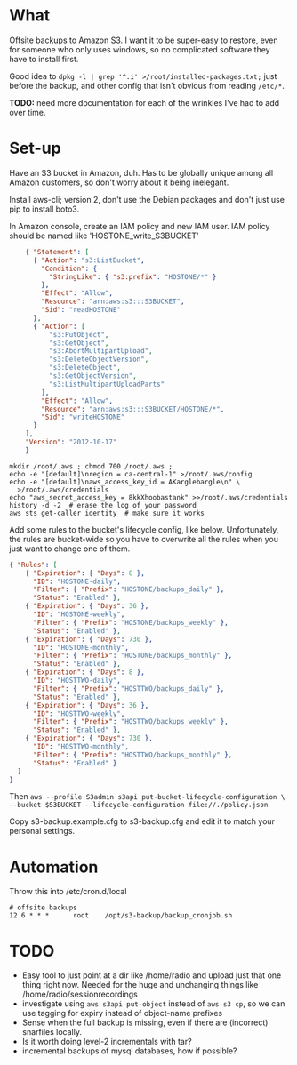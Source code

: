 What
====
Offsite backups to Amazon S3.  I want it to be super-easy to restore,
even for someone who only uses windows, so no complicated software they
have to install first.

Good idea to `dpkg -l | grep '^.i' >/root/installed-packages.txt;` just
before the backup, and other config that isn't obvious from reading
`/etc/*`.

**TODO:** need more documentation for each of the wrinkles I've had to add
over time.

Set-up
======
Have an S3 bucket in Amazon, duh.  Has to be globally unique among
all Amazon customers, so don't worry about it being inelegant.

Install aws-cli; version 2, don't use the Debian packages and
don't just use pip to install boto3.

In Amazon console, create an IAM policy and new IAM user.
IAM policy should be named like 'HOSTONE\_write\_S3BUCKET'

```json
    { "Statement": [
      { "Action": "s3:ListBucket",
        "Condition": {
          "StringLike": { "s3:prefix": "HOSTONE/*" }
        },
        "Effect": "Allow",
        "Resource": "arn:aws:s3:::S3BUCKET",
        "Sid": "readHOSTONE"
      },
      { "Action": [
          "s3:PutObject",
          "s3:GetObject",
          "s3:AbortMultipartUpload",
          "s3:DeleteObjectVersion",
          "s3:DeleteObject",
          "s3:GetObjectVersion",
          "s3:ListMultipartUploadParts"
        ],
        "Effect": "Allow",
        "Resource": "arn:aws:s3:::S3BUCKET/HOSTONE/*",
        "Sid": "writeHOSTONE"
      }
    ],
    "Version": "2012-10-17"
    }
```

```
mkdir /root/.aws ; chmod 700 /root/.aws ;
echo -e "[default]\nregion = ca-central-1" >/root/.aws/config
echo -e "[default]\naws_access_key_id = AKarglebargle\n" \
  >/root/.aws/credentials
echo "aws_secret_access_key = 8kkXhoobastank" >>/root/.aws/credentials
history -d -2  # erase the log of your password
aws sts get-caller identity  # make sure it works
```

Add some rules to the bucket's lifecycle config, like below.
Unfortunately,
the rules are bucket-wide so you have to overwrite all the rules when you
just want to change one of them.
```json
{ "Rules": [
    { "Expiration": { "Days": 8 },
      "ID": "HOSTONE-daily",
      "Filter": { "Prefix": "HOSTONE/backups_daily" },
      "Status": "Enabled" },
    { "Expiration": { "Days": 36 },
      "ID": "HOSTONE-weekly",
      "Filter": { "Prefix": "HOSTONE/backups_weekly" },
      "Status": "Enabled" },
    { "Expiration": { "Days": 730 },
      "ID": "HOSTONE-monthly",
      "Filter": { "Prefix": "HOSTONE/backups_monthly" },
      "Status": "Enabled" },
    { "Expiration": { "Days": 8 },
      "ID": "HOSTTWO-daily",
      "Filter": { "Prefix": "HOSTTWO/backups_daily" },
      "Status": "Enabled" },
    { "Expiration": { "Days": 36 },
      "ID": "HOSTTWO-weekly",
      "Filter": { "Prefix": "HOSTTWO/backups_weekly" },
      "Status": "Enabled" },
    { "Expiration": { "Days": 730 },
      "ID": "HOSTTWO-monthly",
      "Filter": { "Prefix": "HOSTTWO/backups_monthly" },
      "Status": "Enabled" }
  ]
}
```
Then
`aws --profile S3admin s3api put-bucket-lifecycle-configuration \
  --bucket $S3BUCKET --lifecycle-configuration file://./policy.json`

Copy s3-backup.example.cfg to s3-backup.cfg and edit it to match
your personal settings.


Automation
==========
Throw this into /etc/cron.d/local
```
# offsite backups
12 6 * * *      root    /opt/s3-backup/backup_cronjob.sh
```

TODO
====
* Easy tool to just point at a dir like /home/radio and upload just
  that one thing right now.  Needed for the huge and unchanging things
  like /home/radio/sessionrecordings
* investigate using `aws s3api put-object` instead of `aws s3 cp`, so
  we can use tagging for expiry instead of object-name prefixes
* Sense when the full backup is missing, even if there are (incorrect)
  snarfiles locally.
* Is it worth doing level-2 incrementals with tar?
* incremental backups of mysql databases, how if possible?
